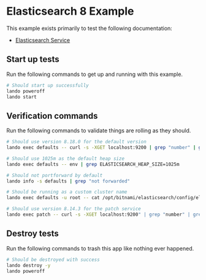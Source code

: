# Elasticsearch 8 Example

This example exists primarily to test the following documentation:

* [Elasticsearch Service](https://docs.lando.dev/plugins/elasticsearch)

## Start up tests

Run the following commands to get up and running
with this example.

```bash
# Should start up successfully
lando poweroff
lando start
```

## Verification commands

Run the following commands to validate things are rolling as they should.

```bash
# Should use version 8.18.0 for the default version
lando exec defaults -- curl -s -XGET localhost:9200 | grep "number" | grep "8.18.0"

# Should use 1025m as the default heap size
lando exec defaults -- env | grep ELASTICSEARCH_HEAP_SIZE=1025m

# Should not portforward by default
lando info -s defaults | grep "not forwarded"

# Should be running as a custom cluster name
lando exec defaults -u root -- cat /opt/bitnami/elasticsearch/config/elasticsearch.yml | grep 'name: bespin'

# Should use version 8.14.3 for the patch service
lando exec patch -- curl -s -XGET localhost:9200" | grep "number" | grep 8.17.4
```

## Destroy tests

Run the following commands to trash this app like nothing ever happened.

```bash
# Should be destroyed with success
lando destroy -y
lando poweroff
```

